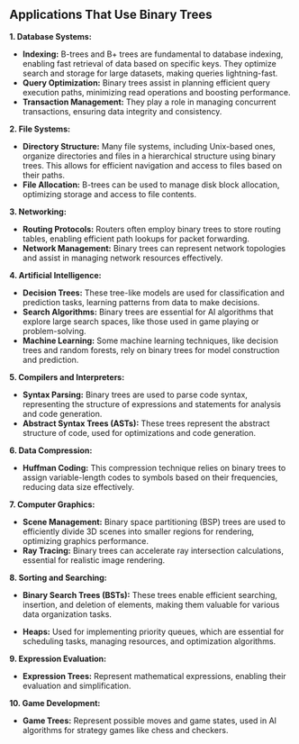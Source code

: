 ## Applications That Use Binary Trees



**1. Database Systems:**

- **Indexing:** B-trees and B+ trees are fundamental to database indexing, enabling fast retrieval of data based on specific keys. They optimize search and storage for large datasets, making queries lightning-fast.
- **Query Optimization:** Binary trees assist in planning efficient query execution paths, minimizing read operations and boosting performance.
- **Transaction Management:** They play a role in managing concurrent transactions, ensuring data integrity and consistency.



**2. File Systems:**

- **Directory Structure:** Many file systems, including Unix-based ones, organize directories and files in a hierarchical structure using binary trees. This allows for efficient navigation and access to files based on their paths.
- **File Allocation:** B-trees can be used to manage disk block allocation, optimizing storage and access to file contents.



**3. Networking:**

- **Routing Protocols:** Routers often employ binary trees to store routing tables, enabling efficient path lookups for packet forwarding.
- **Network Management:** Binary trees can represent network topologies and assist in managing network resources effectively.



**4. Artificial Intelligence:**

- **Decision Trees:** These tree-like models are used for classification and prediction tasks, learning patterns from data to make decisions.
- **Search Algorithms:** Binary trees are essential for AI algorithms that explore large search spaces, like those used in game playing or problem-solving.
- **Machine Learning:** Some machine learning techniques, like decision trees and random forests, rely on binary trees for model construction and prediction.



**5. Compilers and Interpreters:**

- **Syntax Parsing:** Binary trees are used to parse code syntax, representing the structure of expressions and statements for analysis and code generation.
- **Abstract Syntax Trees (ASTs):** These trees represent the abstract structure of code, used for optimizations and code generation.



**6. Data Compression:**

- **Huffman Coding:** This compression technique relies on binary trees to assign variable-length codes to symbols based on their frequencies, reducing data size effectively.



**7. Computer Graphics:**

- **Scene Management:** Binary space partitioning (BSP) trees are used to efficiently divide 3D scenes into smaller regions for rendering, optimizing graphics performance.
- **Ray Tracing:** Binary trees can accelerate ray intersection calculations, essential for realistic image rendering.



**8. Sorting and Searching:**

- **Binary Search Trees (BSTs):** These trees enable efficient searching, insertion, and deletion of elements, making them valuable for various data organization tasks.

- **Heaps:** Used for implementing priority queues, which are essential for scheduling tasks, managing resources, and optimization algorithms.

  

**9. Expression Evaluation:**

- **Expression Trees:** Represent mathematical expressions, enabling their evaluation and simplification.



**10. Game Development:**

- **Game Trees:** Represent possible moves and game states, used in AI algorithms for strategy games like chess and checkers.